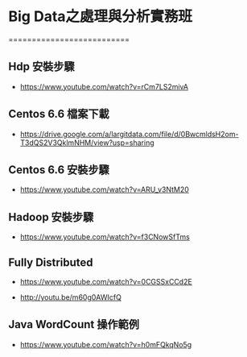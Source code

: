 ﻿# Big Data之處理與分析實務班
==========================


## Hdp 安裝步驟

- https://www.youtube.com/watch?v=rCm7LS2mivA

## Centos 6.6 檔案下載

- https://drive.google.com/a/largitdata.com/file/d/0BwcmldsH2om-T3dQS2V3QklmNHM/view?usp=sharing

## Centos 6.6 安裝步驟

- https://www.youtube.com/watch?v=ARU_v3NtM20

## Hadoop 安裝步驟

- https://www.youtube.com/watch?v=f3CNowSfTms

## Fully Distributed

- https://www.youtube.com/watch?v=0CGSSxCCd2E

- http://youtu.be/m60g0AWIcfQ


## Java WordCount 操作範例

- https://www.youtube.com/watch?v=h0mFQkqNo5g

